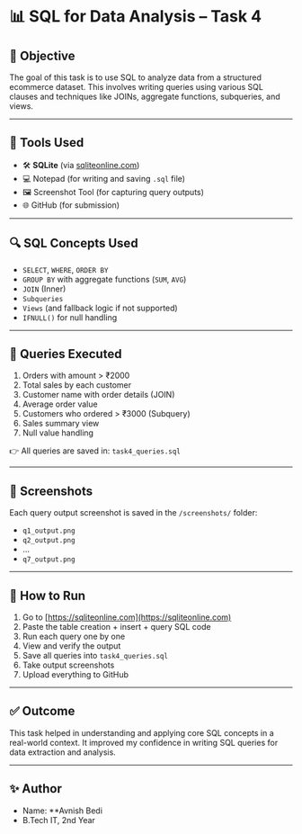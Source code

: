 # 📊 SQL for Data Analysis – Task 4

## 🧠 Objective

The goal of this task is to use SQL to analyze data from a structured ecommerce dataset. This involves writing queries using various SQL clauses and techniques like JOINs, aggregate functions, subqueries, and views.

---

## 🧰 Tools Used

- 🛠 **SQLite** (via [sqliteonline.com](https://sqliteonline.com))
- 💻 Notepad (for writing and saving `.sql` file)
- 🖼 Screenshot Tool (for capturing query outputs)
- 🌐 GitHub (for submission)

---


## 🔍 SQL Concepts Used

- `SELECT`, `WHERE`, `ORDER BY`
- `GROUP BY` with aggregate functions (`SUM`, `AVG`)
- `JOIN` (Inner)
- `Subqueries`
- `Views` (and fallback logic if not supported)
- `IFNULL()` for null handling

---

## 📜 Queries Executed

1. Orders with amount > ₹2000  
2. Total sales by each customer  
3. Customer name with order details (JOIN)  
4. Average order value  
5. Customers who ordered > ₹3000 (Subquery)  
6. Sales summary view  
7. Null value handling

👉 All queries are saved in: `task4_queries.sql`

---

## 📸 Screenshots

Each query output screenshot is saved in the `/screenshots/` folder:
- `q1_output.png`
- `q2_output.png`
- ...
- `q7_output.png`

---

## 🚀 How to Run

1. Go to [https://sqliteonline.com](https://sqliteonline.com)
2. Paste the table creation + insert + query SQL code
3. Run each query one by one
4. View and verify the output
5. Save all queries into `task4_queries.sql`
6. Take output screenshots
7. Upload everything to GitHub

---

## ✅ Outcome

This task helped in understanding and applying core SQL concepts in a real-world context. It improved my confidence in writing SQL queries for data extraction and analysis.

---

## ✨ Author

-  Name: **Avnish Bedi
-  B.Tech IT, 2nd Year  

